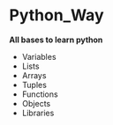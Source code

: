 # Python_Way
**All bases to learn python**

- Variables
- Lists
- Arrays
- Tuples
- Functions
- Objects
- Libraries
